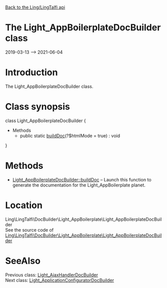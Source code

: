 [Back to the Ling/LingTalfi api](https://github.com/lingtalfi/LingTalfi/blob/master/doc/api/Ling/LingTalfi.md)



The Light_AppBoilerplateDocBuilder class
================
2019-03-13 --> 2021-06-04






Introduction
============

The Light_AppBoilerplateDocBuilder class.



Class synopsis
==============


class <span class="pl-k">Light_AppBoilerplateDocBuilder</span>  {

- Methods
    - public static [buildDoc](https://github.com/lingtalfi/LingTalfi/blob/master/doc/api/Ling/LingTalfi/DocBuilder/Light_AppBoilerplate/Light_AppBoilerplateDocBuilder/buildDoc.md)(?$htmlMode = true) : void

}






Methods
==============

- [Light_AppBoilerplateDocBuilder::buildDoc](https://github.com/lingtalfi/LingTalfi/blob/master/doc/api/Ling/LingTalfi/DocBuilder/Light_AppBoilerplate/Light_AppBoilerplateDocBuilder/buildDoc.md) &ndash; Launch this function to generate the documentation for the Light_AppBoilerplate planet.





Location
=============
Ling\LingTalfi\DocBuilder\Light_AppBoilerplate\Light_AppBoilerplateDocBuilder<br>
See the source code of [Ling\LingTalfi\DocBuilder\Light_AppBoilerplate\Light_AppBoilerplateDocBuilder](https://github.com/lingtalfi/LingTalfi/blob/master/DocBuilder/Light_AppBoilerplate/Light_AppBoilerplateDocBuilder.php)



SeeAlso
==============
Previous class: [Light_AjaxHandlerDocBuilder](https://github.com/lingtalfi/LingTalfi/blob/master/doc/api/Ling/LingTalfi/DocBuilder/Light_AjaxHandler/Light_AjaxHandlerDocBuilder.md)<br>Next class: [Light_ApplicationConfiguratorDocBuilder](https://github.com/lingtalfi/LingTalfi/blob/master/doc/api/Ling/LingTalfi/DocBuilder/Light_ApplicationConfigurator/Light_ApplicationConfiguratorDocBuilder.md)<br>
